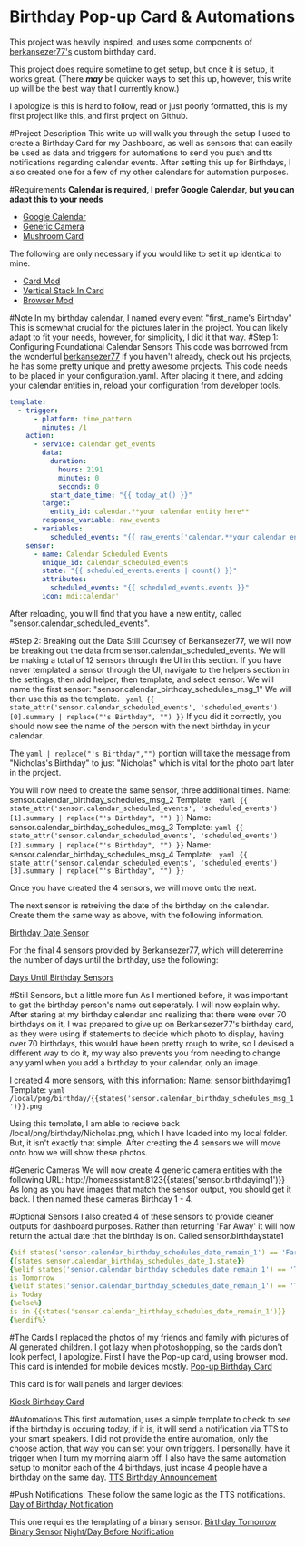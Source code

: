 # Birthday Pop-up Card & Automations
This project was heavily inspired, and uses some components of [berkansezer77's](https://github.com/berkansezer77 "berkansezer77") custom birthday card.

This project does require sometime to get setup, but once it is setup, it works great. (There _**may**_ be quicker ways to set this up, however, this write up will be the best way that I currently know.)

I apologize is this is hard to follow, read or just poorly formatted, this is my first project like this, and first project on Github.

#Project Description
This write up will walk you through the setup I used to create a Birthday Card for my Dashboard, as well as sensors that can easily be used as data and triggers for automations to send 
you push and tts notifications regarding calendar events. After setting this up for Birthdays, I also created one for a few of my other calendars for automation purposes.

#Requirements
**Calendar is required, I prefer Google Calendar, but you can adapt this to your needs**
- [Google Calendar](http://home-assistant.io/integrations/google/)
- [Generic Camera](https://www.home-assistant.io/integrations/generic/)
- [Mushroom Card](https://github.com/piitaya/lovelace-mushroom)

The following are only necessary if you would like to set it up identical to mine.
- [Card Mod](https://github.com/thomasloven/lovelace-card-mod)
- [Vertical Stack In Card](https://github.com/ofekashery/vertical-stack-in-card)
- [Browser Mod](https://github.com/thomasloven/hass-browser_mod)

#Note
In my birthday calendar, I named every event "first_name's Birthday" This is somewhat crucial for the pictures later in the project. You can likely adapt to fit your needs, however, for simplicity, I did it that way.
#Step 1: Configuring Foundational Calendar Sensors
This code was borrowed from the wonderful [berkansezer77](https://github.com/berkansezer77 "berkansezer77") if you haven't already, check out his projects, he has some pretty unique and pretty awesome projects.
This code needs to be placed in your configuration.yaml. After placing it there, and adding your calendar entities in, reload your configuration from developer tools.
``` yaml
template:
  - trigger:
      - platform: time_pattern
        minutes: /1
    action:
      - service: calendar.get_events
        data:
          duration:
            hours: 2191
            minutes: 0
            seconds: 0
          start_date_time: "{{ today_at() }}"
        target:
          entity_id: calendar.**your calendar entity here**
        response_variable: raw_events
      - variables:
          scheduled_events: "{{ raw_events['calendar.**your calendar entity here**'] }}"
    sensor:
      - name: Calendar Scheduled Events
        unique_id: calendar_scheduled_events
        state: "{{ scheduled_events.events | count() }}"
        attributes:
          scheduled_events: "{{ scheduled_events.events }}"
        icon: mdi:calendar'
```
After reloading, you will find that you have a new entity, called "sensor.calendar_scheduled_events".

#Step 2: Breaking out the Data
Still Courtsey of Berkansezer77, we will now be breaking out the data from sensor.calendar_scheduled_events.
We will be making a total of 12 sensors through the UI in this section. If you have never templated a sensor through the UI, navigate to the helpers section in the settings, then add helper, then template, and select sensor.
We will name the first sensor: "sensor.calendar_birthday_schedules_msg_1"
We will then use this as the template.
``` yaml {{ state_attr('sensor.calendar_scheduled_events', 'scheduled_events')[0].summary | replace("'s Birthday", "") }}```
If you did it correctly, you should now see the name of the person with the next birthday in your calendar. 

The ```yaml | replace("'s Birthday","")``` porition will take the message from "Nicholas's Birthday" to just "Nicholas" which is vital for the photo part later in the project.

You will now need to create the same sensor, three additional times.
Name: sensor.calendar_birthday_schedules_msg_2
Template: ``` yaml {{ state_attr('sensor.calendar_scheduled_events', 'scheduled_events')[1].summary | replace("'s Birthday", "") }}```
Name: sensor.calendar_birthday_schedules_msg_3
Template: ``` yaml {{ state_attr('sensor.calendar_scheduled_events', 'scheduled_events')[2].summary | replace("'s Birthday", "") }} ```
Name: sensor.calendar_birthday_schedules_msg_4
Template: ``` yaml {{ state_attr('sensor.calendar_scheduled_events', 'scheduled_events')[3].summary | replace("'s Birthday", "") }}```

Once you have created the 4 sensors, we will move onto the next. 

The next sensor is retreiving the date of the birthday on the calendar.
Create them the same way as above, with the following information.

[Birthday Date Sensor](https://github.com/Jaw818/home-assistant/blob/main/Birthday%20Date%20Sensor%20Templates)

For the final 4 sensors provided by Berkansezer77, which will deteremine the number of days until the birthday, use the following:

[Days Until Birthday Sensors](https://github.com/Jaw818/home-assistant/blob/main/Days%20until%20Birthday%20Sensor%20Templates)

#Still Sensors, but a little more fun
As I mentioned before, it was important to get the birthday person's name out seperately. I will now explain why.
After staring at my birthday calendar and realizing that there were over 70 birthdays on it, I was prepared to give up on Berkansezer77's birthday card, 
as they were using if statements to decide which photo to display, having over 70 birthdays, this would have been pretty rough to write, so I devised a different way to do it,
my way also prevents you from needing to change any yaml when you add a birthday to your calendar, only an image.

I created 4 more sensors, with this information:
Name: sensor.birthdayimg1
Template: ```yaml /local/png/birthday/{{states('sensor.calendar_birthday_schedules_msg_1')}}.png ```

Using this template, I am able to recieve back /local/png/birthday/Nicholas.png, which I have loaded into my local folder. But, it isn't exactly that simple.
After creating the 4 sensors we will move onto how we will show these photos.

#Generic Cameras
We will now create 4 generic camera entities with the following URL:
http://homeassistant:8123{{states('sensor.birthdayimg1')}}
As long as you have images that match the sensor output, you should get it back.
I then named these cameras Birthday 1 - 4.

#Optional Sensors
I also created 4 of these sensors to provide cleaner outputs for dashboard purposes. Rather than returning 'Far Away' it will now return the actual date that the birthday is on.
Called sensor.birthdaystate1
```yaml
{%if states('sensor.calendar_birthday_schedules_date_remain_1') == 'Far Away' %}
{{states.sensor.calendar_birthday_schedules_date_1.state}}
{%elif states('sensor.calendar_birthday_schedules_date_remain_1') == 'Tomorrow' %}
is Tomorrow
{%elif states('sensor.calendar_birthday_schedules_date_remain_1') == 'Today' %}
is Today
{%else%}
is in {{states('sensor.calendar_birthday_schedules_date_remain_1')}}
{%endif%}
```
#The Cards
I replaced the photos of my friends and family with pictures of AI generated children. I got lazy when photoshopping, so the cards don't look perfect, I apologize.
First I have the Pop-up card, using browser mod. This card is intended for mobile devices mostly.
[Pop-up Birthday Card](https://github.com/Jaw818/home-assistant/blob/main/Popup%20Birthday%20Card)

This card is for wall panels and larger devices:

[Kiosk Birthday Card](https://github.com/Jaw818/home-assistant/blob/main/Kiosk%20Birthday%20Card)

#Automations
This first automation, uses a simple template to check to see if the birthday is occuring today, if it is, it will send a notification via TTS to your smart speakers.
I did not provide the entire automation, only the choose action, that way you can set your own triggers. I personally, have it trigger when I turn my morning alarm off. 
I also have the same automation setup to monitor each of the 4 birthdays, just incase 4 people have a birthday on the same day.
[TTS Birthday Announcement](https://github.com/Jaw818/home-assistant/blob/main/TTS%20Birthday%20Automation)

#Push Notifications:
These follow the same logic as the TTS notifications.
[Day of Birthday Notification](https://github.com/Jaw818/home-assistant/blob/main/Birthday%20Push%20Notifications)

This one requires the templating of a binary sensor. [Birthday Tomorrow Binary Sensor](https://github.com/Jaw818/home-assistant/blob/main/Birthday%20Binary%20Sensor)
[Night/Day Before Notification](https://github.com/Jaw818/home-assistant/blob/main/Night%20Before%20Birthday%20Reminder)
